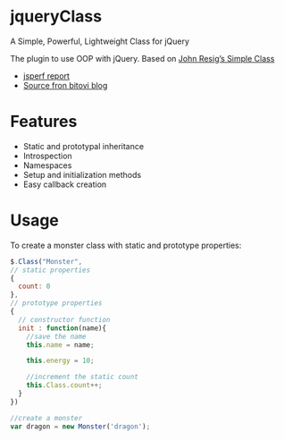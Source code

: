 jqueryClass
===========

A Simple, Powerful, Lightweight Class for jQuery

The plugin to use OOP with jQuery.
Based on [John Resig’s Simple Class](http://ejohn.org/blog/simple-javascript-inheritance/)

* [jsperf report](http://jsperf.com/class-inherit-method-call/2)
* [Source fron bitovi blog](http://bitovi.com/blog/2010/06/a-simple-powerful-lightweight-class-for-jquery.html)

Features
===========
* Static and prototypal inheritance
* Introspection
* Namespaces
* Setup and initialization methods
* Easy callback creation


Usage
===========
To create a monster class with static and prototype properties:

```javascript
$.Class("Monster",
// static properties
{
  count: 0  
},
// prototype properties
{
  // constructor function
  init : function(name){
    //save the name
    this.name = name;

    this.energy = 10;

    //increment the static count
    this.Class.count++;
  }
})

//create a monster
var dragon = new Monster('dragon');
```

